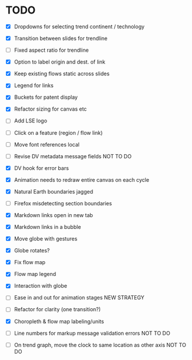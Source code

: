 # TODO

- [x] Dropdowns for selecting trend continent / technology
- [x] Transition between slides for trendline
- [ ] Fixed aspect ratio for trendline

- [x] Option to label origin and dest. of link
- [x] Keep existing flows static across slides
- [x] Legend for links
- [x] Buckets for patent display

- [x] Refactor sizing for canvas etc
- [ ] Add LSE logo

- [ ] Click on a feature (region / flow link)
- [ ] Move font references local

- [ ] Revise DV metadata message fields  NOT TO DO

- [x] DV hook for error bars

- [x] Animation needs to redraw entire canvas on each cycle
- [x] Natural Earth boundaries jagged

- [ ] Firefox misdetecting section boundaries
- [x] Markdown links open in new tab

- [x] Markdown links in a bubble

- [x] Move globe with gestures
- [x] Globe rotates?

- [x] Fix flow map
- [x] Flow map legend

- [x] Interaction with globe
- [ ] Ease in and out for animation stages  NEW STRATEGY

- [ ] Refactor for clarity (one transition?)

- [x] Choropleth & flow map labeling/units

- [ ] Line numbers for markup message validation errors  NOT TO DO
- [ ] On trend graph, move the clock to same location as other axis  NOT TO DO
